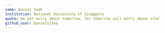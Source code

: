 ```yaml
---
name: Daniel Seah
institution: National University of Singapore
quote: Do not worry about tomorrow, for tomorrow will worry about itself. Just make the most of today.
github_user: DanielSjtea
---
```

